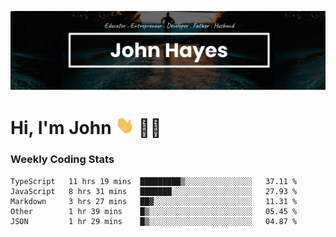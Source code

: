 [![Banner](https://github.com/johnhayesio/johnhayesio/blob/master/readme.png)](https://johnhayes.io)

# Hi, I'm John <img src="https://github.com/johnhayesio/johnhayesio/blob/master/wave.gif" width="30px"> :man_technologist:

### Weekly Coding Stats
<!--START_SECTION:waka-->
```text
TypeScript   11 hrs 19 mins  █████████▒░░░░░░░░░░░░░░░   37.11 % 
JavaScript   8 hrs 31 mins   ███████░░░░░░░░░░░░░░░░░░   27.93 % 
Markdown     3 hrs 27 mins   ██▓░░░░░░░░░░░░░░░░░░░░░░   11.31 % 
Other        1 hr 39 mins    █▒░░░░░░░░░░░░░░░░░░░░░░░   05.45 % 
JSON         1 hr 29 mins    █▒░░░░░░░░░░░░░░░░░░░░░░░   04.87 % 
```
<!--END_SECTION:waka-->

<!--
**johnhayesio/johnhayesio** is a ✨ _special_ ✨ repository because its `README.md` (this file) appears on your GitHub profile.

Here are some ideas to get you started:

- 🔭 I’m currently working on a fullstack MERN application ...
- 🌱 I’m currently learning Next.js, Tailwind CSS, React Query, and PostgreSQL ...
- 👯 I’m looking to collaborate on open source projects ...
- 🤔 I’m looking for help with ...
- 💬 Ask me about ANYTHING ...
- 📫 How to reach me: https://johnhayes.io ...
- 😄 Myself: Developer . Father . Husband ...
- ⚡ Fun fact: I have traveled to many countries ...
-->
